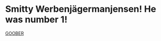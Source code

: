 # Smitty Werbenjägermanjensen! He was number 1!
[GOOBER](https://www.youtube.com/watch?v=3YY1GvJpk6Q&t=14107s)
